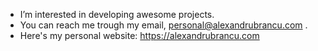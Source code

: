 - I’m interested in developing awesome projects.
- You can reach me trough my email, personal@alexandrubrancu.com .
- Here's my personal website: https://alexandrubrancu.com
